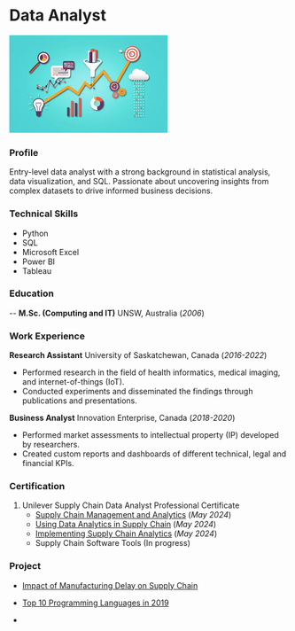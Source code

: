 # Data Analyst
![Data Analyst](assets/img/data_analyst5.jpg)

### Profile
Entry-level data analyst with a strong background in statistical analysis, data visualization, and SQL. Passionate about uncovering insights from complex datasets to drive informed business decisions.

### Technical Skills
  - Python
  - SQL
  - Microsoft Excel
  - Power BI
  - Tableau

### Education
-- **M.Sc. (Computing and IT)** UNSW, Australia (_2006_)

### Work Experience
**Research Assistant** University of Saskatchewan, Canada (_2016-2022_)
- Performed research in the field of health informatics, medical imaging, and internet-of-things (IoT).
- Conducted experiments and disseminated the findings through publications and presentations.

**Business Analyst** Innovation Enterprise, Canada (_2018-2020_)
- Performed market assessments to intellectual property (IP) developed by researchers.
- Created custom reports and dashboards of different technical, legal and financial KPIs.


### Certification
1. Unilever Supply Chain Data Analyst Professional Certificate 
   * [Supply Chain Management and Analytics](/assets/img/C1.pdf) (_May 2024_)
   * [Using Data Analytics in Supply Chain](/assets/img/C1.pdf) (_May 2024_)
   * [Implementing Supply Chain Analytics](/assets/img/C3.pdf) (_May 2024_)
   * Supply Chain Software Tools (In progress)

### Project
- [Impact of Manufacturing Delay on Supply Chain](https://medium.com/@hasan.ahmedmonjurul/impact-of-manufacturing-delay-on-supply-chain-21d361d3a52e)
- [Top 10 Programming Languages in 2019](https://medium.com/@hasan.ahmedmonjurul/top-10-programming-languages-in-2019-fbe63b059319)

- 
